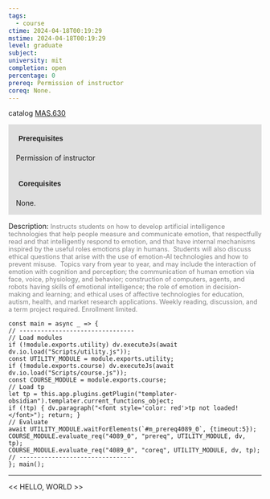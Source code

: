 ```yaml
---
tags:
  - course
ctime: 2024-04-18T00:19:29
mstime: 2024-04-18T00:19:29
level: graduate
subject: 
university: mit
completion: open
percentage: 0
prereq: Permission of instructor
coreq: None.
---
```


catalog [MAS.630](http://student.mit.edu/catalog/mMASa.html#MAS.630)

<span style="display: block; padding: 15px; background-color: rgb(100, 100, 100, 0.2);"><font id="m_prereq4089_0" style="display: block; font-family: Arial, sans-serif; font-weight: bold; padding: 5px">Prerequisites</font><br><span id="prereq4089_0">Permission of instructor</span></span>
<span style="display: block; padding: 15px; background-color: rgb(100, 100, 100, 0.2);"><font id="m_coreq4089_0" style="display: block; font-family: Arial, sans-serif; font-weight: bold; padding: 5px">Corequisites</font><br><span id="coreq4089_0">None.</span></span>

<font style="">Description:</font>
<font style="color: grey; font-size: 0.8rem;">Instructs students on how to develop artificial intelligence technologies that help people measure and communicate emotion, that respectfully read and that intelligently respond to emotion, and that have internal mechanisms inspired by the useful roles emotions play in humans.  Students will also discuss ethical questions that arise with the use of emotion-AI technologies and how to prevent misuse.  Topics vary from year to year, and may include the interaction of emotion with cognition and perception; the communication of human emotion via face, voice, physiology, and behavior; construction of computers, agents, and robots having skills of emotional intelligence; the role of emotion in decision-making and learning; and ethical uses of affective technologies for education, autism, health, and market research applications. Weekly reading, discussion, and a term project required. Enrollment limited.</font>

```dataviewjs
const main = async _ => {
// --------------------------------
// Load modules
if (!module.exports.utility) dv.executeJs(await dv.io.load("Scripts/utility.js"));
const UTILITY_MODULE = module.exports.utility;
if (!module.exports.course) dv.executeJs(await dv.io.load("Scripts/course.js"));
const COURSE_MODULE = module.exports.course;
// Load tp
let tp = this.app.plugins.getPlugin("templater-obsidian").templater.current_functions_object;
if (!tp) { dv.paragraph("<font style='color: red'>tp not loaded!</font>"); return; }
// Evaluate
await UTILITY_MODULE.waitForElements(`#m_prereq4089_0`, {timeout:5});
COURSE_MODULE.evaluate_req("4089_0", "prereq", UTILITY_MODULE, dv, tp);
COURSE_MODULE.evaluate_req("4089_0", "coreq", UTILITY_MODULE, dv, tp);
// --------------------------------
}; main();
```

---

<< HELLO, WORLD >>
